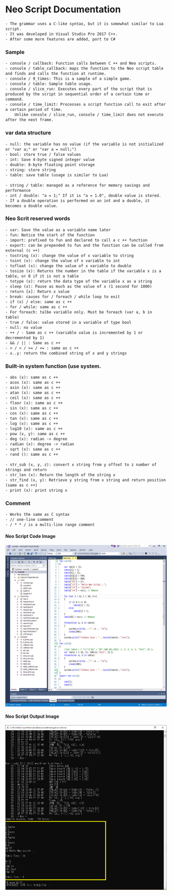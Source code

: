 # Neo Script Documentation
	- The grammar uses a C-like syntax, but it is somewhat similar to Lua script.
	- It was developed in Visual Studio Pro 2017 C++.
	- After some more features are added, port to C#



### Sample
	- console / callback: Function calls between C ++ and Neo scripts.
	- console / table_callback: maps the function to the Neo script table and finds and calls the function at runtime.
	- console / 9_times: This is a sample of a simple game.
	- console / table: Sample table usage.
	- console / slice_run: Executes every part of the script that is produced by the script in sequential order of a certain time or command.
	- console / time_limit: Processes a script function call to exit after a certain period of time.
		Unlike console / slice_run, console / time_limit does not execute after the next frame.

### var data structure
	- null: the variable has no value (if the variable is not initialized or "var a;" or "var a = null;")
	- bool: store true / false values
	- int: Save 4-byte signed integer value
	- double: 8-byte floating point storage
	- string: store string
	- table: save table (usage is similar to Lua)

	- string / table: managed as a reference for memory savings and performance
	- int / double: "a = 1;" If it is "a = 1.0", double value is stored.
	- If a double operation is performed on an int and a double, it becomes a double value.



### Neo Scrit reserved words
	- var: Save the value as a variable name later
	- fun: Notice the start of the function
	- import: prefixed to fun and declared to call a c ++ function
	- export: can be prepended to fun and the function can be called from external (c ++)
	- tostring (x): change the value of x variable to string
	- toint (x): change the value of x variable to int
	- tofloat (x): change the value of x variable to double
	- tosize (x): Returns the number in the table if the variable x is a table, or 0 if it is not a table
	- totype (x): return the data type of the variable x as a string
	- sleep (x): Pause as much as the value of x (1 second for 1000)
	- return [x]: Return x value
	- break: causes for / foreach / while loop to exit
	- if (x) / else: same as c ++
	- for / while: same as c ++
	- For foreach: talbe variable only. Must be foreach (var a, b in table)
	- true / false: value stored in a variable of type bool
	- null: no value
	- ++ / - Same as c ++ (variable value is incremented by 1 or decremented by 1)
	- && / || : Same as c ++
	- > / < / >= / <= : same as c ++
	- x..y: return the combined string of x and y strings

### Built-in system function (use system.
	- abs (x): same as c ++
	- acos (x): same as c ++
	- asin (x): same as c ++
	- atan (x): same as c ++
	- ceil (x): same as c ++
	- floor (x): same as c ++
	- sin (x): same as c ++
	- cos (x): same as c ++
	- tan (x): same as c ++
	- log (x): same as c ++
	- log10 (x): same as c ++
	- pow (x, y): same as c ++
	- deg (x): radian -> degree
	- radian (x): degree -> radian
	- sqrt (x): same as c ++
	- rand (): same as c ++

	- str_sub (x, y, z): convert x string from y offset to z number of strings and return
	- str_len (x): Return the length of the string x
	- str_find (x, y): Retrieve y string from x string and return position (same as c ++)
	- print (x): print string x

### Comment
	- Works the same as C syntax
	- // one-line comment
	- / * * / is a multi-line range comment


#### Neo Script Code Image
![](/docs/img/vs001.png)

#### Neo Script Output Image
![](/docs/img/vs002.png)
